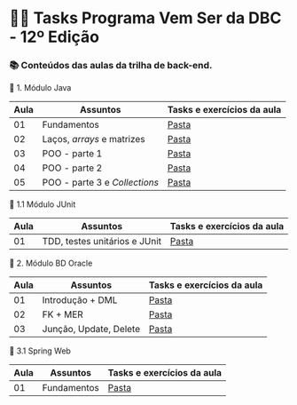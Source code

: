 # 👩‍💻 Tasks Programa Vem Ser da DBC - 12º Edição

### 📚 Conteúdos das aulas da trilha de back-end.

📂 1. Módulo Java

| Aula | Assuntos                       | Tasks e exercícios da aula                                                      |
| ---- | -------------------------------| ------------------------------------------------------------------------------- |
| 01   |  Fundamentos                   | [Pasta](https://github.com/leticiasantosgonc/vs12-back/tree/main/modulo-01-java/aula-01/task-01) |
| 02   |  Laços, _arrays_ e matrizes    | [Pasta](https://github.com/leticiasantosgonc/vs12-back/tree/main/modulo-01-java/aula-02) |
| 03   |  POO - parte 1                 | [Pasta](https://github.com/leticiasantosgonc/vs12-back/tree/main/modulo-01-java/aula-03) |
| 04   |  POO - parte 2                 | [Pasta](https://github.com/leticiasantosgonc/vs12-back/tree/main/modulo-01-java/aula-04) |
| 05   |  POO - parte 3 e _Collections_ | [Pasta](https://github.com/leticiasantosgonc/vs12-back/tree/main/modulo-01-java/aula-05) |


📂 1.1 Módulo JUnit

| Aula | Assuntos                      | Tasks e exercícios da aula                                               |
| ---- | ----------------------------- | ------------------------------------------------------------------------ |
| 01   | TDD, testes unitários e JUnit | [Pasta](https://github.com/leticiasantosgonc/vs12-back/tree/main/modulo-01-1-junit/conta-corrente4) |

📂 2. Módulo BD Oracle

| Aula | Assuntos                      | Tasks e exercícios da aula                                               |
| ---- | ----------------------------- | ------------------------------------------------------------------------ |
| 01   | Introdução + DML              | [Pasta](https://github.com/leticiasantosgonc/vs12-back/tree/main/modulo-02/aula-01) |
| 02   | FK + MER                      | [Pasta](https://github.com/leticiasantosgonc/vs12-back/tree/main/modulo-02/aula-02) |
| 03   | Junção, Update, Delete        | [Pasta](https://github.com/leticiasantosgonc/vs12-back/tree/main/modulo-02/aula-03) |

📂 3.1 Spring Web

| Aula | Assuntos                      | Tasks e exercícios da aula                                               |
| ---- | ----------------------------- | ------------------------------------------------------------------------ |
| 01   | Fundamentos                   | [Pasta](https://github.com/leticiasantosgonc/vs12-back/tree/main/modulo-03-1-springweb/aula-01) |